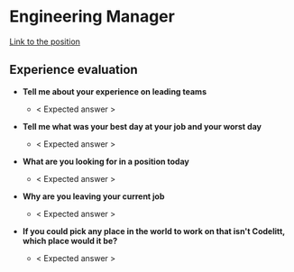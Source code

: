# Engineering Manager

[Link to the position](https://jobs.lever.co/codelitt/900a3b13-b2f3-458f-a0ee-7e557222f838)

## Experience evaluation

* **Tell me about your experience on leading teams**
    * < Expected answer >

* **Tell me what was your best day at your job and your worst day**
    * < Expected answer >

* **What are you looking for in a position today**
    * < Expected answer >

* **Why are you leaving your current job**
    * < Expected answer >

* **If you could pick any place in the world to work on that isn't Codelitt, which place would it be?**
    * < Expected answer >